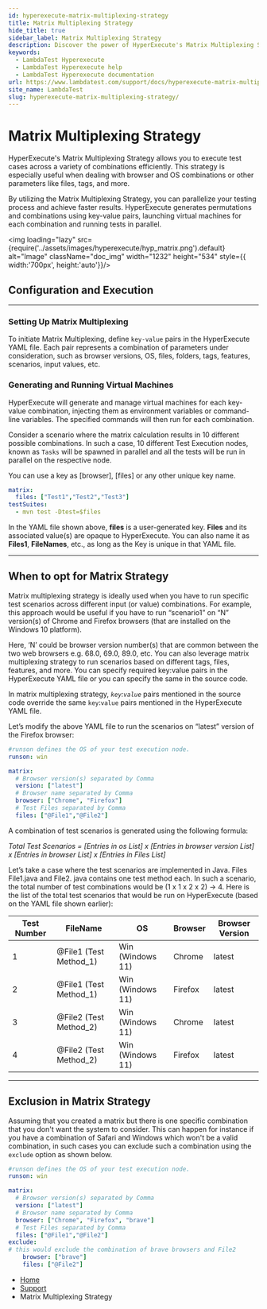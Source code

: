 ```yaml
---
id: hyperexecute-matrix-multiplexing-strategy
title: Matrix Multiplexing Strategy
hide_title: true
sidebar_label: Matrix Multiplexing Strategy
description: Discover the power of HyperExecute's Matrix Multiplexing Strategy for efficient cross-browser testing. Optimize test combinations for faster results..
keywords:
  - LambdaTest Hyperexecute
  - LambdaTest Hyperexecute help
  - LambdaTest Hyperexecute documentation
url: https://www.lambdatest.com/support/docs/hyperexecute-matrix-multiplexing-strategy/
site_name: LambdaTest
slug: hyperexecute-matrix-multiplexing-strategy/
---
```


<script type="application/ld+json"
      dangerouslySetInnerHTML={{ __html: JSON.stringify({
       "@context": "https://schema.org",
        "@type": "BreadcrumbList",
        "itemListElement": [{
          "@type": "ListItem",
          "position": 1,
          "name": "Home",
          "item": "https://www.lambdatest.com"
        },{
          "@type": "ListItem",
          "position": 2,
          "name": "Support",
          "item": "https://www.lambdatest.com/support/docs/"
        },{
          "@type": "ListItem",
          "position": 3,
          "name": "HyperExecute Concepts",
          "item": "https://www.lambdatest.com/support/docs/hyperexecute-matrix-multiplexing-strategy/"
        }]
      })
    }}
></script>

# Matrix Multiplexing Strategy

HyperExecute's Matrix Multiplexing Strategy allows you to execute test cases across a variety of combinations efficiently. This strategy is especially useful when dealing with browser and OS combinations or other parameters like files, tags, and more.

By utilizing the Matrix Multiplexing Strategy, you can parallelize your testing process and achieve faster results. HyperExecute generates permutations and combinations using key-value pairs, launching virtual machines for each combination and running tests in parallel.

<img loading="lazy" src={require('../assets/images/hyperexecute/hyp_matrix.png').default} alt="Image"  className="doc_img" width="1232" height="534" style={{ width:'700px', height:'auto'}}/>

## Configuration and Execution
***

### Setting Up Matrix Multiplexing

To initiate Matrix Multiplexing, define `key-value` pairs in the HyperExecute YAML file. Each pair represents a combination of parameters under consideration, such as browser versions, OS, files, folders, tags, features, scenarios, input values, etc.

### Generating and Running Virtual Machines

HyperExecute will generate and manage virtual machines for each key-value combination, injecting them as environment variables or command-line variables. The specified commands will then run for each combination.

Consider a scenario where the matrix calculation results in 10 different possible combinations. In such a case, 10 different Test Execution nodes, known as `Tasks` will be spawned in parallel and all the tests will be run in parallel on the respective node.

You can use a key as [browser], [files]  or any other unique key name. 

``` yaml
matrix:
  files: ["Test1","Test2","Test3"]
testSuites:
  - mvn test -Dtest=$files
```

In the YAML file shown above, **files**  is a user-generated key. **Files**  and its associated value(s) are opaque to HyperExecute. You can also name it as **Files1**, **FileNames**, etc., as long as the Key is unique in that YAML file.

***

## When to opt for Matrix Strategy

Matrix multiplexing strategy is ideally used when you have to run specific test scenarios across different input (or value) combinations. For example, this approach would be useful if you have to run “scenario1”  on “N” version(s) of Chrome and Firefox browsers (that are installed on the Windows 10 platform).

Here, ‘N’ could be browser version  number(s) that are common between the two web browsers e.g. 68.0, 69.0, 89.0, etc. You can also leverage matrix multiplexing strategy to run scenarios based on different tags, files, features, and more. You can specify required key:value pairs in the HyperExecute YAML file or you can specify the same in the source code.

In matrix multiplexing strategy, *`key`:`value`* pairs mentioned in the source code override the same `key`:`value`  pairs mentioned in the HyperExecute YAML file.

Let’s modify the above YAML file to run the scenarios on “latest” version of the Firefox browser:

``` yaml
#runson defines the OS of your test execution node.
runson: win

matrix:
  # Browser version(s) separated by Comma
  version: ["latest"]
  # Browser name separated by Comma
  browser: ["Chrome", "Firefox"]
  # Test Files separated by Comma
  files: ["@File1","@File2"]
```

A combination of test scenarios is generated using the following formula:

*Total Test Scenarios = [Entries in os  List] x [Entries in browser version  List] x [Entries in browser  List] x [Entries in Files List]*

Let’s take a case where the test scenarios are implemented in Java. Files File1.java and File2. java contains one test method each. In such a scenario, the total number of test combinations would be  (1 x 1 x 2 x 2)  →  4. Here is the list of the  total test scenarios that would be run on HyperExecute (based on the YAML file shown earlier):

| Test Number | FileName | OS | Browser | Browser Version |
|---|---|---|---|---|
| 1 | @File1 (Test Method_1) | Win (Windows 11) | Chrome | latest |
| 2 | @File1 (Test Method_1) | Win (Windows 11) | Firefox | latest |
| 3 | @File2 (Test Method_2) | Win (Windows 11) | Chrome | latest |
| 4 | @File2 (Test Method_2) | Win (Windows 11) | Firefox | latest |

***

## Exclusion in Matrix Strategy
Assuming that you created a matrix but there is one specific combination that you don't want the system to consider. This can happen for instance if you have a combination of Safari and Windows which won't be a valid combination, in such cases you can exclude such a combination using the `exclude` option as shown below.
``` yaml
#runson defines the OS of your test execution node.
runson: win

matrix:
  # Browser version(s) separated by Comma
  version: ["latest"]
  # Browser name separated by Comma
  browser: ["Chrome", "Firefox", "brave"]
  # Test Files separated by Comma
  files: ["@File1","@File2"]
exclude:
# this would exclude the combination of brave browsers and File2
    browser: ["brave"]
    files: ["@File2"]
```

<nav aria-label="breadcrumbs">
  <ul className="breadcrumbs">
    <li className="breadcrumbs__item">
      <a className="breadcrumbs__link" target="_self" href="https://www.lambdatest.com">
        Home
      </a>
    </li>
    <li className="breadcrumbs__item">
      <a className="breadcrumbs__link" target="_self" href="https://www.lambdatest.com/support/docs/">
        Support
      </a>
    </li>
    <li className="breadcrumbs__item breadcrumbs__item--active">
      <span className="breadcrumbs__link">
        Matrix Multiplexing Strategy
      </span>
    </li>
  </ul>
</nav>
